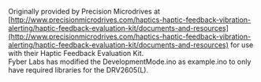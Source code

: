 Originally provided by Precision Microdrives at [http://www.precisionmicrodrives.com/haptics-haptic-feedback-vibration-alerting/haptic-feedback-evaluation-kit/documents-and-resources](http://www.precisionmicrodrives.com/haptics-haptic-feedback-vibration-alerting/haptic-feedback-evaluation-kit/documents-and-resources) for use with their Haptic Feedback Evaluation Kit.  
Fyber Labs has modified the DevelopmentMode.ino as example.ino to only have required libraries for the DRV2605(L).
